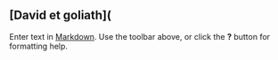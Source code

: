 ## [David et goliath](

Enter text in [Markdown](http://daringfireball.net/projects/markdown/). Use the toolbar above, or click the **?** button for formatting help.
